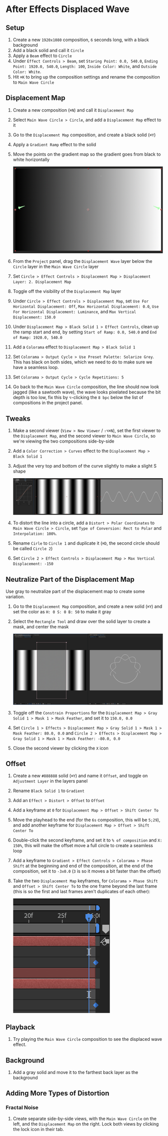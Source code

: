 # After Effects Displaced Wave

## Setup

1. Create a new `1920x1080` composition, `6` seconds long, with a black background
2. Add a black solid and call it `Circle`
3. Apply a `Beam` effect to `Circle`
4. Under `Effect Controls > Beam`, set `Staring Point: 0.0, 540.0`, `Ending Point: 1920.0, 540.0`, `Length: 100`, `Inside Color: White`, and `Outside Color: White`.
5. Hit `⌘K` to bring up the composition settings and rename the composition to `Main Wave Circle`

## Displacement Map

1. Create a new composition (`⌘N`) and call it `Displacement Map`
2. Select `Main Wave Circle > Circle`, and add a `Displacement Map` effect to it
3. Go to the `Displacement Map` composition, and create a black solid (`⌘Y`)
4. Apply a `Gradient Ramp` effect to the solid
5. Move the points on the gradient map so the gradient goes from black to white horizontally

    ![Gradient](assets/after-effects-displacement-map-gradient.png)

6. From the `Project` panel, drag the `Displacement Wave` layer below the `Circle` layer in the `Main Wave Circle` layer
7. Set `Circle > Effect Controls > Displacement Map > Displacement Layer: 2. Displacement Map`
8. Toggle off the visibility of the `Displacement Map` layer
9. Under `Circle > Effect Controls > Displacement Map`, set `Use For Horizontal Displacement: Off`, `Max Horizontal Displacement: 0.0`, `Use For Horizontal Displacement: Luminance`, and `Max Vertical Displacement: 150.0`
10. Under `Displacement Map > Black Solid 1 > Effect Controls`, clean up the ramp start and end, by setting `Start of Ramp: 0.0, 540.0` and `End of Ramp: 1920.0, 540.0`
11. Add a `Colorama` effect to `Displacement Map > Black Solid 1`
12. Set `Colorama > Output Cycle > Use Preset Palette: Solarize Grey`. This has black on both sides, which we need to do to make sure we have a seamless loop.
13. Set `Colorama > Output Cycle > Cycle Repetitions: 5`
14. Go back to the `Main Wave Circle` composition, the line should now look jagged (like a sawtooth wave), the wave looks pixelated because the bit depth is too low, fix this by `⌥`-clicking the `8 bpc` below the list of compositions in the project panel.

## Tweaks

1. Make a second viewer (`View > New Viewer` / `⇧⌥⌘N`), set the first viewer to the `Displacement Map`, and the second viewer to `Main Wave Circle`, so we're viewing the two compositions side-by-side
2. Add a `Color Correction > Curves` effect to the `Displacement Map > Black Solid 1`
3. Adjust the very top and bottom of the curve slightly to make a slight S shape

    ![Curves](assets/after-effects-displacement-map-curves.png)

4. To distort the line into a circle, add a `Distort > Polar Coordinates` to `Main Wave Circle > Circle`, set `Type of Conversion: Rect to Polar` and `Interpolation: 100%`.
5. Rename `Cirle` to `Circle 1` and duplicate it (`⌘D`, the second circle should be called `Circle 2`)
6. Set `Circle 2 > Effect Controls > Displacement Map > Max Vertical Displacement: -150`

## Neutralize Part of the Displacement Map

Use gray to neutralize part of the displacement map to create some variation.

1. Go to the `Displacement Map` composition, and create a new solid (`⌘Y`) and set the color as `H: 0 S: 0 B: 50` to make it gray
2. Select the `Rectangle Tool` and draw over the solid layer to create a mask, and center the mask

    ![Mask](assets/after-effects-displacement-map-mask.png)

3. Toggle off the `Constrain Proportions` for the `Displacement Map > Gray Solid 1 > Mask 1 > Mask Feather`, and set it to `150.0, 0.0`
4. Set `Circle 1 > Effects > Displacement Map > Gray Solid 1 > Mask 1 > Mask Feather: 80.0, 0.0` and `Circle 2 > Effects > Displacement Map > Gray Solid 1 > Mask 1 > Mask Feather: -80.0, 0.0`
5. Close the second viewer by clicking the `X` icon

## Offset

1. Create a new `#888888` solid (`⌘Y`) and name it `Offset`, and toggle on `Adjustment Layer` in the layers panel
2. Rename `Black Solid 1` to `Gradient`
3. Add an `Effect > Distort > Offset` to `Offset`
4. Add a keyframe at `0` for `Displacement Map > Offset > Shift Center To`
5. Move the playhead to the end (for the `6s` composition, this will be `5;29`), and add another keyframe for `Displacement Map > Offset > Shift Center To`
6. Double-click the second keyframe, and set it to `% of composition` and `X: 150%`, this will make the offset move a full circle to create a seamless loop
7. Add a keyframe to `Gradient > Effect Controls > Colorama > Phase Shift` at the beginning and end of the composition, at the end of the composition, set it to `-3x0.0` (`3` is so it moves a bit faster than the offset)
8. Take the two `Displacement Map` keyframes, for `Colorama > Phase Shift` and `Offset > Shift Center To` to the one frame beyond the last frame (this is so the first and last frames aren't duplicates of each other):

    ![One Frame Beyond](assets/after-effects-displacement-map-one-frame-beyond.png)

## Playback

1. Try playing the `Main Wave Circle` composition to see the displaced wave effect.

## Background

1. Add a gray solid and move it to the farthest back layer as the background

## Adding More Types of Distortion

### Fractal Noise

1. Create separate side-by-side views, with the `Main Wave Circle` on the left, and the `Displacement Map` on the right. Lock both views by clicking the lock icon in their tab.
